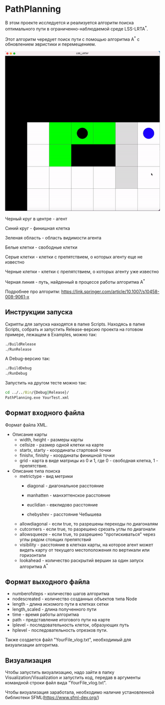 # PathPlanning
В этом проекте исследуется и реализуется алгоритм поиска оптимального пути в ограниченно-наблюдаемой среде LSS-LRTA<sup>*</sup>.

Этот алгоритм чередует поиск пути с помощью алгоритма А<sup>*</sup> c обновлением эвристики и перемещением.

![alt-text](visualization.gif)

Черный круг в центре - агент

Синий круг - финишная клетка

Зеленая область - область видимости агента

Белые клетки - свободные клетки

Серые клетки - клетки с препятствием, о которых агенту еще не известно

Черные клетки - клетки с препятствием, о которых агенту уже известно

Черная линия - путь, найденный в процессе работы алгоритма A<sup>*</sup>

Подробнее про алгоритм: https://link.springer.com/article/10.1007/s10458-008-9061-x

## Инструкции запуска
Скрипты для запуска находятся в папке Scripts.
Находясь в папке Scripts, собрать и запустить Release-версию проекта на готовом примере, лежащем в Examples, можно так:
```bash
./BuildRelease
./RunRelease
```
А Debug-версию так:
```bash
./BuildDebug
./RunDebug
```
Запустить на другом тесте можно так:
```cmd
cd ../../Bin/{Debug|Release}/
PathPlanning.exe YourTest.xml
```

## Формат входного файла
Формат файла XML.
* Описание карты
  * width, height - размеры карты
  * cellsize - размер одной клетки на карте
  * startx, starty - координаты стартовой точки
  * finishx, finishy - координаты финишной точки
  * grid - карта в виде матрицы из 0 и 1, где 0 - свободная клетка, 1 - препятствие.   
* Описание типа поиска
  * metrictype - вид метрики
    * diagonal - диагональное расстояние  

    * manhatten - манхэттенское расстояние  
    
    * euclidian - евклидово расстояние  

    * chebyshev - расстояние Чебышева  
  * allowdiagonal - если true, то разрешены переходы по диагоналям
  * cutcorners - если true, то разрешено срезать углы по диагонали
  * allowsqueeze - если true, то разрешено "протискиваться" через углы рядом стоящих препятствий
  * visibility - расстояние в клетках карты, на которое агент может видеть карту от текущего местоположения по вертикали или горизонтали
  * lookahead - количество раскрытий вершин за один запуск алгоритма A<sup>*</sup>
  
## Формат выходного файла
* numberofsteps - количество шагов алгоритма
* nodescreated - количество созданных объектов типа Node
* length - длина искомого пути в клетках сетки
* length_scaled - длина полученного пути
* time - время работы алгоритма
* path - представление итогового пути на карте
* lplevel - последовательность клеток, образующих путь
* hplevel - последовательность отрезков пути.


Также создается файл "YourFile_vlog.txt", необходимый для визуализации алгоритма.

## Визуализация

Чтобы запустить визуализацию, надо зайти в папку Visualization/Visualization и запустить код, передав в аргументы командной строки файл вида "YourFile_vlog.txt".

Чтобы визуализация заработала, необходимо наличие установленной библиотеки SFML(https://www.sfml-dev.org/)
